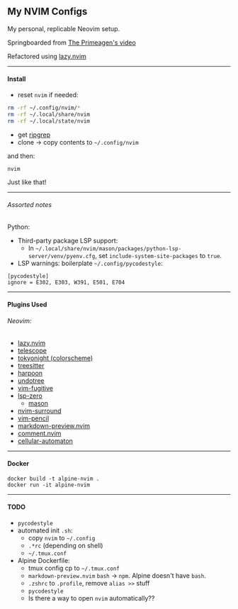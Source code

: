 ## My NVIM Configs

My personal, replicable Neovim setup. 

Springboarded from [The Primeagen's video](https://www.youtube.com/watch?v=w7i4amO_zaE&t=61s)

Refactored using [lazy.nvim](https://github.com/folke/lazy.nvim)

---

#### Install
- reset `nvim` if needed: 
```bash
rm -rf ~/.config/nvim/*
rm -rf ~/.local/share/nvim
rm -rf ~/.local/state/nvim
```
- get [ripgrep](https://github.com/BurntSushi/ripgrep)
- clone -> copy contents to `~/.config/nvim`

and then:
```
nvim
```
Just like that!


--- 

###### Assorted notes
Python:
- Third-party package LSP support:
    - In `~/.local/share/nvim/mason/packages/python-lsp-server/venv/pyenv.cfg`, set `include-system-site-packages` to `true`.
- LSP warnings: boilerplate `~/.config/pycodestyle`:
```
[pycodestyle]
ignore = E302, E303, W391, E501, E704
```

---

#### Plugins Used
###### Neovim:
- [lazy.nvim](https://github.com/folke/lazy.nvim)
- [telescope](https://github.com/nvim-telescope/telescope.nvim)
- [tokyonight (colorscheme)](https://github.com/folke/tokyonight.nvim)
- [treesitter](https://github.com/nvim-treesitter/nvim-treesitter)
- [harpoon](https://github.com/theprimeagen/harpoon)
- [undotree](https://github.com/mbbill/undotree)
- [vim-fugitive](https://github.com/tpope/vim-fugitive)
- [lsp-zero](https://github.com/'VonHeikemen/lsp-zero.nvim')
    - [mason](https://github.com/williamboman/mason.nvim)
- [nvim-surround](https://github.com/kylechui/nvim-surround)
- [vim-pencil](https://github.com/preservim/vim-pencil)
- [markdown-preview.nvim](https://github.com/williamboman/mason.nvim)
- [comment.nvim](https://github.com/numToStr/Comment.nvim)
- [cellular-automaton](https://github.com/williamboman/mason.nvim)

---

#### Docker
```
docker build -t alpine-nvim .
docker run -it alpine-nvim
```

---

#### TODO
- `pycodestyle`
- automated init `.sh`:
    - copy `nvim` to `~/.config`
    - `.*rc` (depending on shell)
    - `~/.tmux.conf`
- Alpine Dockerfile:
    - tmux config cp to `~/.tmux.conf`
    - `markdown-preview.nvim` `bash` -> `npm`. Alpine doesn't have `bash`.
    - `.zshrc` to `.profile`, remove `alias >>` stuff
    - `pycodestyle`
    - Is there a way to open `nvim` automatically??

